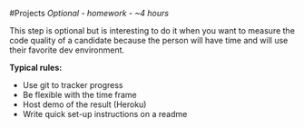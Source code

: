 #Projects
*Optional - homework - ~4 hours*

This step is optional but is interesting to do it when you want to measure the code quality of a candidate because
the person will have time and will use their favorite dev environment.

**Typical rules:**
* Use git to tracker progress
* Be flexible with the time frame 
* Host demo of the result (Heroku)
* Write quick set-up instructions on a readme
